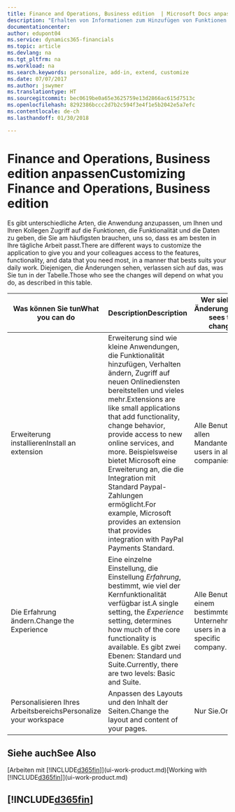 ```yaml
---
title: Finance and Operations, Business edition  | Microsoft Docs anpassen
description: "Erhalten von Informationen zum Hinzufügen von Funktionen in Finance and Operations, Business edition."
documentationcenter: 
author: edupont04
ms.service: dynamics365-financials
ms.topic: article
ms.devlang: na
ms.tgt_pltfrm: na
ms.workload: na
ms.search.keywords: personalize, add-in, extend, customize
ms.date: 07/07/2017
ms.author: jswymer
ms.translationtype: HT
ms.sourcegitcommit: bec0619be0a65e3625759e13d2866ac615d7513c
ms.openlocfilehash: 8292386bccc2d7b2c594f3e4f1e5b2042e5a7efc
ms.contentlocale: de-ch
ms.lasthandoff: 01/30/2018

---
```

# <a name="customizing-finance-and-operations-business-edition"></a><span data-ttu-id="a2aed-103">Finance and Operations, Business edition anpassen</span><span class="sxs-lookup"><span data-stu-id="a2aed-103">Customizing Finance and Operations, Business edition</span></span>
<!--NAV # Customizing Dynamics NAV -->
<span data-ttu-id="a2aed-104">Es gibt unterschiedliche Arten, die Anwendung anzupassen, um Ihnen und Ihren Kollegen Zugriff auf die Funktionen, die Funktionalität und die Daten zu geben, die Sie am häufigsten brauchen, uns so, dass es am besten in Ihre tägliche Arbeit passt.</span><span class="sxs-lookup"><span data-stu-id="a2aed-104">There are different ways to customize the application to give you and your colleagues access to the features, functionality, and data that you need most, in a manner that bests suits your daily work.</span></span> <span data-ttu-id="a2aed-105">Diejenigen, die Änderungen sehen, verlassen sich auf das, was Sie tun in der Tabelle.</span><span class="sxs-lookup"><span data-stu-id="a2aed-105">Those who see the changes will depend on what you do, as described in this table.</span></span> 

| <span data-ttu-id="a2aed-106">Was können Sie tun</span><span class="sxs-lookup"><span data-stu-id="a2aed-106">What you can do</span></span>    |  <span data-ttu-id="a2aed-107">Description</span><span class="sxs-lookup"><span data-stu-id="a2aed-107">Description</span></span>  |  <span data-ttu-id="a2aed-108">Wer sieht die Änderungen</span><span class="sxs-lookup"><span data-stu-id="a2aed-108">Who sees the changes</span></span>  |  <span data-ttu-id="a2aed-109">Weitere Informationen</span><span class="sxs-lookup"><span data-stu-id="a2aed-109">More information</span></span>  |
|-----|---------------|---------|-------|
|<span data-ttu-id="a2aed-110">Erweiterung installieren</span><span class="sxs-lookup"><span data-stu-id="a2aed-110">Install an extension</span></span>|<span data-ttu-id="a2aed-111">Erweiterung sind wie kleine Anwendungen, die Funktionalität hinzufügen, Verhalten ändern, Zugriff auf neuen Onlinediensten bereitstellen und vieles mehr.</span><span class="sxs-lookup"><span data-stu-id="a2aed-111">Extensions are like small applications that add functionality, change behavior, provide access to new online services, and more.</span></span> <span data-ttu-id="a2aed-112">Beispielsweise bietet Microsoft eine Erweiterung an, die die Integration mit Standard Paypal-Zahlungen ermöglicht.</span><span class="sxs-lookup"><span data-stu-id="a2aed-112">For example, Microsoft provides an extension that provides integration with PayPal Payments Standard.</span></span>|<span data-ttu-id="a2aed-113">Alle Benutzer in allen Mandanten.</span><span class="sxs-lookup"><span data-stu-id="a2aed-113">All users in all companies.</span></span>|[<span data-ttu-id="a2aed-114">Erweiterungen nutzen anpassen</span><span class="sxs-lookup"><span data-stu-id="a2aed-114">Customizing Using Extensions</span></span>](ui-extensions.md)|
|<span data-ttu-id="a2aed-115">Die Erfahrung ändern.</span><span class="sxs-lookup"><span data-stu-id="a2aed-115">Change the Experience</span></span>|<span data-ttu-id="a2aed-116">Eine einzelne Einstellung, die Einstellung *Erfahrung*, bestimmt, wie viel der Kernfunktionalität verfügbar ist.</span><span class="sxs-lookup"><span data-stu-id="a2aed-116">A single setting, the *Experience* setting, determines how much of the core functionality is available.</span></span> <span data-ttu-id="a2aed-117">Es gibt zwei Ebenen: Standard und Suite.</span><span class="sxs-lookup"><span data-stu-id="a2aed-117">Currently, there are two levels: Basic and Suite.</span></span>|<span data-ttu-id="a2aed-118">Alle Benutzer in einem bestimmten Unternehmen.</span><span class="sxs-lookup"><span data-stu-id="a2aed-118">All users in a specific company.</span></span>|[<span data-ttu-id="a2aed-119">Konfigurieren von Finance and Operations, Business edition für ein Unternehmen</span><span class="sxs-lookup"><span data-stu-id="a2aed-119">Configuring the Finance and Operations, Business edition Experience for a Company</span></span>](ui-experiences.md)|
|<span data-ttu-id="a2aed-120">Personalisieren Ihres Arbeitsbereichs</span><span class="sxs-lookup"><span data-stu-id="a2aed-120">Personalize your workspace</span></span>|<span data-ttu-id="a2aed-121">Anpassen des Layouts und den Inhalt der Seiten.</span><span class="sxs-lookup"><span data-stu-id="a2aed-121">Change the layout and content of your pages.</span></span>|<span data-ttu-id="a2aed-122">Nur Sie.</span><span class="sxs-lookup"><span data-stu-id="a2aed-122">Only you.</span></span>|[<span data-ttu-id="a2aed-123">Personalisieren Ihres Arbeitsbereichs</span><span class="sxs-lookup"><span data-stu-id="a2aed-123">Personalizing Your Workspace</span></span>](ui-personalization-user.md)|

## <a name="see-also"></a><span data-ttu-id="a2aed-124">Siehe auch</span><span class="sxs-lookup"><span data-stu-id="a2aed-124">See Also</span></span> 
<span data-ttu-id="a2aed-125">[Arbeiten mit [!INCLUDE[d365fin](includes/d365fin_md.md)]](ui-work-product.md)</span><span class="sxs-lookup"><span data-stu-id="a2aed-125">[Working with [!INCLUDE[d365fin](includes/d365fin_md.md)]](ui-work-product.md)</span></span>  

## [!INCLUDE[d365fin](includes/free_trial_md.md)]

